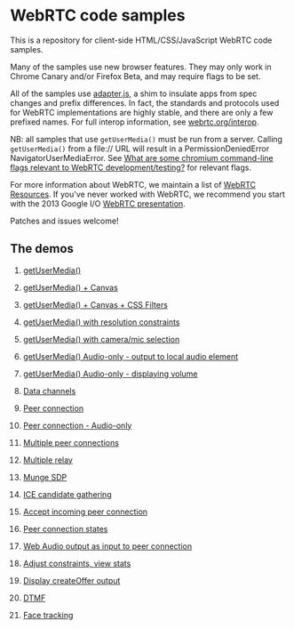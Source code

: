 # WebRTC code samples #

This is a repository for client-side HTML/CSS/JavaScript WebRTC code samples.

Many of the samples use new browser features. They may only work in Chrome Canary and/or Firefox Beta, and may require flags to be set.

All of the samples use [adapter.js](https://github.com/GoogleChrome/webrtc/blob/master/samples/web/js/adapter.js), a shim to insulate apps from spec changes and prefix differences. In fact, the standards and protocols used for WebRTC implementations are highly stable, and there are only a few prefixed names. For full interop information, see [webrtc.org/interop](http://www.webrtc.org/interop).

NB: all samples that use `getUserMedia()` must be run from a server. Calling `getUserMedia()` from a file:// URL will result in a PermissionDeniedError NavigatorUserMediaError.  See [What are some chromium command-line flags relevant to WebRTC development/testing?](http://www.webrtc.org/chrome#TOC-What-are-some-chromium-command-line-flags-relevant-to-WebRTC-development-testing-) for relevant flags.

For more information about WebRTC, we maintain a list of [WebRTC Resources](https://docs.google.com/document/d/1idl_NYQhllFEFqkGQOLv8KBK8M3EVzyvxnKkHl4SuM8/edit). If you've never worked with WebRTC, we recommend you start with the 2013 Google I/O [WebRTC presentation](http://www.youtube.com/watch?v=p2HzZkd2A40).

Patches and issues welcome!

## The demos ##

1. [getUserMedia()](http://googlechrome.github.io/webrtc/samples/web/content/getusermedia)

2. [getUserMedia() + Canvas](http://googlechrome.github.io/webrtc/samples/web/content/getusermedia-canvas)

3. [getUserMedia() + Canvas + CSS Filters](http://googlechrome.github.io/webrtc/samples/web/content/getusermedia-filter)

4. [getUserMedia() with resolution constraints](http://googlechrome.github.io/webrtc/samples/web/content/getusermedia-resolution)

5. [getUserMedia() with camera/mic selection](http://googlechrome.github.io/webrtc/samples/web/content/getusermedia-source)

6. [getUserMedia() Audio-only - output to local audio element](http://googlechrome.github.io/webrtc/samples/web/content/getusermedia-audio)

7. [getUserMedia() Audio-only - displaying volume](http://googlechrome.github.io/webrtc/samples/web/content/getusermedia-volume)

8. [Data channels](http://googlechrome.github.io/webrtc/samples/web/content/datachannel)

9. [Peer connection](http://googlechrome.github.io/webrtc/samples/web/content/peerconnection)

10. [Peer connection - Audio-only](http://googlechrome.github.io/webrtc/samples/web/content/peerconnection-audio)

11. [Multiple peer connections](http://googlechrome.github.io/webrtc/samples/web/content/multiple)

12. [Multiple relay](http://googlechrome.github.io/webrtc/samples/web/content/multiple-relay)

13. [Munge SDP](http://googlechrome.github.io/webrtc/samples/web/content/munge-sdp)

14. [ICE candidate gathering](http://googlechrome.github.io/webrtc/samples/web/content/trickle-ice)

15. [Accept incoming peer connection](http://googlechrome.github.io/webrtc/samples/web/content/pr-answer)

16. [Peer connection states](http://googlechrome.github.io/webrtc/samples/web/content/peerconnection-states)

17. [Web Audio output as input to peer connection](http://googlechrome.github.io/webrtc/samples/web/content/webaudio-input)

18. [Adjust constraints, view stats](http://googlechrome.github.io/webrtc/samples/web/content/constraints)

19. [Display createOffer output](http://googlechrome.github.io/webrtc/samples/web/content/create-offer)

20. [DTMF](http://googlechrome.github.io/webrtc/samples/web/content/dtmf)

21. [Face tracking](http://googlechrome.github.io/webrtc/samples/web/content/face)

